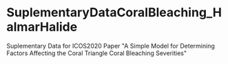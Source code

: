 # SuplementaryDataCoralBleaching_HalmarHalide
Suplementary Data for ICOS2020 Paper "A Simple Model for Determining Factors Affecting the Coral Triangle Coral Bleaching Severities"
